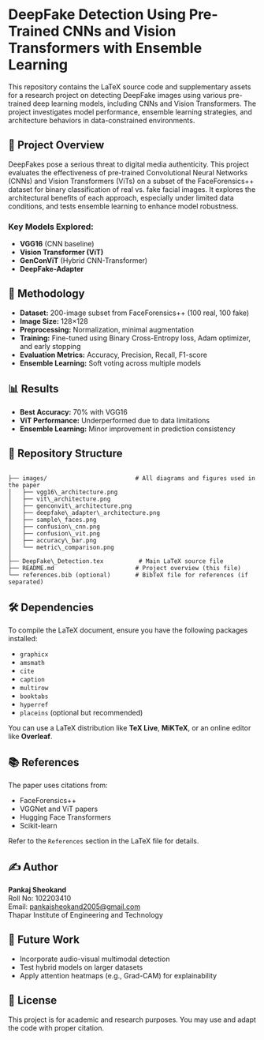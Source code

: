 
# DeepFake Detection Using Pre-Trained CNNs and Vision Transformers with Ensemble Learning

This repository contains the LaTeX source code and supplementary assets for a research project on detecting DeepFake images using various pre-trained deep learning models, including CNNs and Vision Transformers. The project investigates model performance, ensemble learning strategies, and architecture behaviors in data-constrained environments.

## 📄 Project Overview

DeepFakes pose a serious threat to digital media authenticity. This project evaluates the effectiveness of pre-trained Convolutional Neural Networks (CNNs) and Vision Transformers (ViTs) on a subset of the FaceForensics++ dataset for binary classification of real vs. fake facial images. It explores the architectural benefits of each approach, especially under limited data conditions, and tests ensemble learning to enhance model robustness.

### Key Models Explored:
- **VGG16** (CNN baseline)
- **Vision Transformer (ViT)**
- **GenConViT** (Hybrid CNN-Transformer)
- **DeepFake-Adapter**

## 🧪 Methodology

- **Dataset:** 200-image subset from FaceForensics++ (100 real, 100 fake)
- **Image Size:** 128×128
- **Preprocessing:** Normalization, minimal augmentation
- **Training:** Fine-tuned using Binary Cross-Entropy loss, Adam optimizer, and early stopping
- **Evaluation Metrics:** Accuracy, Precision, Recall, F1-score
- **Ensemble Learning:** Soft voting across multiple models

## 📊 Results

- **Best Accuracy:** 70% with VGG16
- **ViT Performance:** Underperformed due to data limitations
- **Ensemble Learning:** Minor improvement in prediction consistency

## 📁 Repository Structure

```

├── images/                         # All diagrams and figures used in the paper
│   ├── vgg16\_architecture.png
│   ├── vit\_architecture.png
│   ├── genconvit\_architecture.png
│   ├── deepfake\_adapter\_architecture.png
│   ├── sample\_faces.png
│   ├── confusion\_cnn.png
│   ├── confusion\_vit.png
│   ├── accuracy\_bar.png
│   └── metric\_comparison.png
│
├── DeepFake\_Detection.tex          # Main LaTeX source file
├── README.md                       # Project overview (this file)
└── references.bib (optional)       # BibTeX file for references (if separated)

```

## 🛠️ Dependencies

To compile the LaTeX document, ensure you have the following packages installed:
- `graphicx`
- `amsmath`
- `cite`
- `caption`
- `multirow`
- `booktabs`
- `hyperref`
- `placeins` (optional but recommended)

You can use a LaTeX distribution like **TeX Live**, **MiKTeX**, or an online editor like **Overleaf**.

## 📚 References

The paper uses citations from:
- FaceForensics++
- VGGNet and ViT papers
- Hugging Face Transformers
- Scikit-learn

Refer to the `References` section in the LaTeX file for details.

## ✍️ Author

**Pankaj Sheokand**  
Roll No: 102203410  
Email: pankajsheokand2005@gmail.com  
Thapar Institute of Engineering and Technology

## 📌 Future Work

- Incorporate audio-visual multimodal detection
- Test hybrid models on larger datasets
- Apply attention heatmaps (e.g., Grad-CAM) for explainability

## 🧾 License

This project is for academic and research purposes. You may use and adapt the code with proper citation.

```
